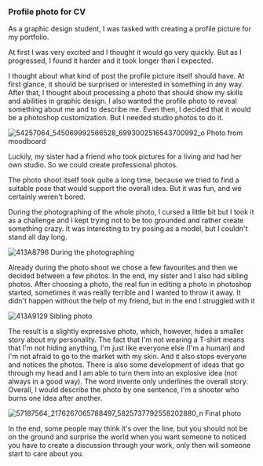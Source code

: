 ### Profile photo for CV


As a graphic design student, I was tasked with creating a profile picture for my portfolio. 

At first I was very excited and I thought it would go very quickly. But as I progressed, I found it harder and it took longer than I expected. 

I thought about what kind of post the profile picture itself should have. At first glance, it should be surprised or interested in something in any way. After that, I thought about processing a photo that should show my skills and abilities in graphic design.
I also wanted the profile photo to reveal something about me and to describe me. Even then, I decided that it would be a photoshop customization. But I needed studio photos to do it.

![54257064_545069992566528_6993002516543700992_o](https://user-images.githubusercontent.com/73489631/97812221-252c8b80-1c80-11eb-8777-88ff53552457.jpg)
Photo from moodboard

Luckily, my sister had a friend who took pictures for a living and had her own studio. So we could create professional photos.

The photo shoot itself took quite a long time, because we tried to find a suitable pose that would support the overall idea. But it was fun, and we certainly weren't bored.

During the photographing of the whole photo, I cursed a little bit but I took it as a challenge and I kept trying not to be too grounded and rather create something crazy. It was interesting to try posing as a model, but I couldn't stand all day long. 

![413A8796](https://user-images.githubusercontent.com/73489631/97812279-92d8b780-1c80-11eb-9331-7fd741874a74.jpg)
During the photographing

Already during the photo shoot we chose a few favourites and then we decided between a few photos. In the end, my sister and I also had sibling photos. 
After choosing a photo, the real fun in editing a photo in photoshop started, sometimes it was really terrible and I wanted to throw it away. It didn't happen without the help of my friend, but in the end I struggled with it

![413A9129](https://user-images.githubusercontent.com/73489631/97812152-b4856f00-1c7f-11eb-9213-782a42149eae.jpg)
Sibling photo

The result is a slightly expressive photo, which, however, hides a smaller story about my personality. The fact that I'm not wearing a T-shirt means that I'm not hiding anything, I'm just like everyone else (I'm a human) and I'm not afraid to go to the market with my skin. And it also stops everyone and notices the photos. There is also some development of ideas that go through my head and I am able to turn them into an explosive idea (not always in a good way).
The word invente only underlines the overall story. Overall, I would describe the photo by one sentence, I'm a shooter who burns one idea after another.

![57187564_2176267065788497_5825737792558202880_n](https://user-images.githubusercontent.com/73489631/97812119-75571e00-1c7f-11eb-8ccc-4eedb99eeb50.jpg)
Final photo

In the end, some people may think it's over the line, but you should not be on the ground and surprise the world when you want someone to noticed you have to create a discussion through your work, only then will someone start to care about you.
